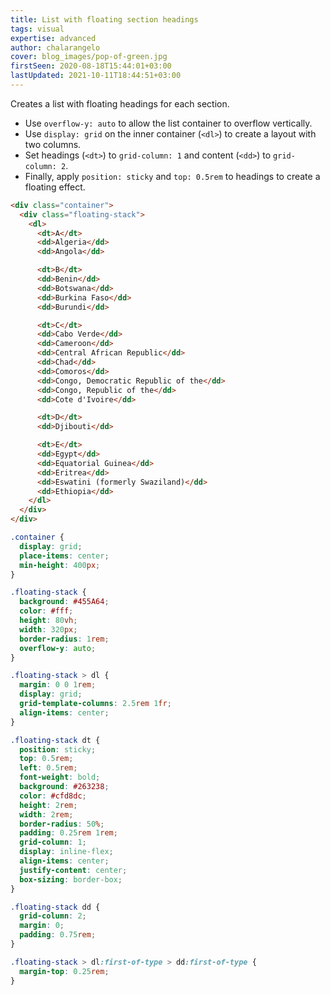 ```yaml
---
title: List with floating section headings
tags: visual
expertise: advanced
author: chalarangelo
cover: blog_images/pop-of-green.jpg
firstSeen: 2020-08-18T15:44:01+03:00
lastUpdated: 2021-10-11T18:44:51+03:00
---
```


Creates a list with floating headings for each section.

- Use `overflow-y: auto` to allow the list container to overflow vertically.
- Use `display: grid` on the inner container (`<dl>`) to create a layout with two columns.
- Set headings (`<dt>`) to `grid-column: 1` and content (`<dd>`) to `grid-column: 2`.
- Finally, apply `position: sticky` and `top: 0.5rem` to headings to create a floating effect.

```html
<div class="container">
  <div class="floating-stack">
    <dl>
      <dt>A</dt>
      <dd>Algeria</dd>
      <dd>Angola</dd>

      <dt>B</dt>
      <dd>Benin</dd>
      <dd>Botswana</dd>
      <dd>Burkina Faso</dd>
      <dd>Burundi</dd>

      <dt>C</dt>
      <dd>Cabo Verde</dd>
      <dd>Cameroon</dd>
      <dd>Central African Republic</dd>
      <dd>Chad</dd>
      <dd>Comoros</dd>
      <dd>Congo, Democratic Republic of the</dd>
      <dd>Congo, Republic of the</dd>
      <dd>Cote d'Ivoire</dd>

      <dt>D</dt>
      <dd>Djibouti</dd>

      <dt>E</dt>
      <dd>Egypt</dd>
      <dd>Equatorial Guinea</dd>
      <dd>Eritrea</dd>
      <dd>Eswatini (formerly Swaziland)</dd>
      <dd>Ethiopia</dd>
    </dl>
  </div>
</div>
```

```css
.container {
  display: grid;
  place-items: center;
  min-height: 400px;
}

.floating-stack {
  background: #455A64;
  color: #fff;
  height: 80vh;
  width: 320px;
  border-radius: 1rem;
  overflow-y: auto;
}

.floating-stack > dl {
  margin: 0 0 1rem;
  display: grid;
  grid-template-columns: 2.5rem 1fr;
  align-items: center;
}

.floating-stack dt {
  position: sticky;
  top: 0.5rem;
  left: 0.5rem;
  font-weight: bold;
  background: #263238;
  color: #cfd8dc;
  height: 2rem;
  width: 2rem;
  border-radius: 50%;
  padding: 0.25rem 1rem;
  grid-column: 1;
  display: inline-flex;
  align-items: center;
  justify-content: center;
  box-sizing: border-box;
}

.floating-stack dd {
  grid-column: 2;
  margin: 0;
  padding: 0.75rem;
}

.floating-stack > dl:first-of-type > dd:first-of-type {
  margin-top: 0.25rem;
}
```
